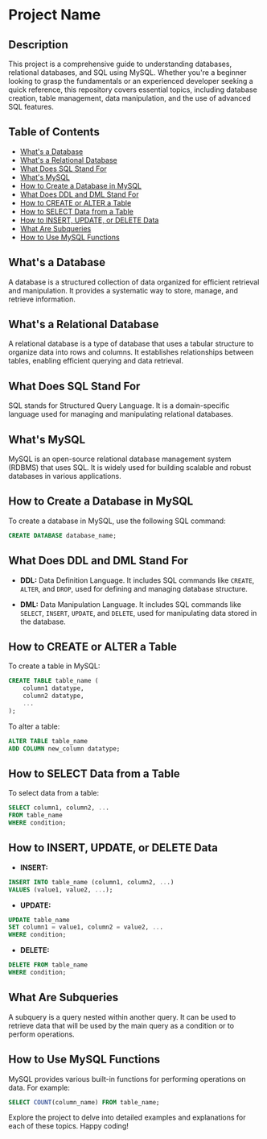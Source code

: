 # Project Name

## Description

This project is a comprehensive guide to understanding databases, relational databases, and SQL using MySQL. Whether you're a beginner looking to grasp the fundamentals or an experienced developer seeking a quick reference, this repository covers essential topics, including database creation, table management, data manipulation, and the use of advanced SQL features.

## Table of Contents

- [What's a Database](#whats-a-database)
- [What's a Relational Database](#whats-a-relational-database)
- [What Does SQL Stand For](#what-does-sql-stand-for)
- [What's MySQL](#whats-mysql)
- [How to Create a Database in MySQL](#how-to-create-a-database-in-mysql)
- [What Does DDL and DML Stand For](#what-does-ddl-and-dml-stand-for)
- [How to CREATE or ALTER a Table](#how-to-create-or-alter-a-table)
- [How to SELECT Data from a Table](#how-to-select-data-from-a-table)
- [How to INSERT, UPDATE, or DELETE Data](#how-to-insert-update-or-delete-data)
- [What Are Subqueries](#what-are-subqueries)
- [How to Use MySQL Functions](#how-to-use-mysql-functions)

## What's a Database

A database is a structured collection of data organized for efficient retrieval and manipulation. It provides a systematic way to store, manage, and retrieve information.

## What's a Relational Database

A relational database is a type of database that uses a tabular structure to organize data into rows and columns. It establishes relationships between tables, enabling efficient querying and data retrieval.

## What Does SQL Stand For

SQL stands for Structured Query Language. It is a domain-specific language used for managing and manipulating relational databases.

## What's MySQL

MySQL is an open-source relational database management system (RDBMS) that uses SQL. It is widely used for building scalable and robust databases in various applications.

## How to Create a Database in MySQL

To create a database in MySQL, use the following SQL command:

```sql
CREATE DATABASE database_name;
```

## What Does DDL and DML Stand For

- **DDL:** Data Definition Language. It includes SQL commands like `CREATE`, `ALTER`, and `DROP`, used for defining and managing database structure.
  
- **DML:** Data Manipulation Language. It includes SQL commands like `SELECT`, `INSERT`, `UPDATE`, and `DELETE`, used for manipulating data stored in the database.

## How to CREATE or ALTER a Table

To create a table in MySQL:

```sql
CREATE TABLE table_name (
    column1 datatype,
    column2 datatype,
    ...
);
```

To alter a table:

```sql
ALTER TABLE table_name
ADD COLUMN new_column datatype;
```

## How to SELECT Data from a Table

To select data from a table:

```sql
SELECT column1, column2, ...
FROM table_name
WHERE condition;
```

## How to INSERT, UPDATE, or DELETE Data

- **INSERT:**

```sql
INSERT INTO table_name (column1, column2, ...)
VALUES (value1, value2, ...);
```

- **UPDATE:**

```sql
UPDATE table_name
SET column1 = value1, column2 = value2, ...
WHERE condition;
```

- **DELETE:**

```sql
DELETE FROM table_name
WHERE condition;
```

## What Are Subqueries

A subquery is a query nested within another query. It can be used to retrieve data that will be used by the main query as a condition or to perform operations.

## How to Use MySQL Functions

MySQL provides various built-in functions for performing operations on data. For example:

```sql
SELECT COUNT(column_name) FROM table_name;
```

Explore the project to delve into detailed examples and explanations for each of these topics. Happy coding!